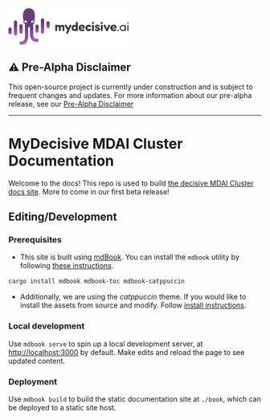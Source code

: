 <img src="src/media/logo.png" alt="MyDecisive logo">

## ⚠️ **Pre-Alpha Disclaimer**
This open-source project is currently under construction and is subject to frequent changes and updates. For more information about our pre-alpha release, see our [Pre-Alpha Disclaimer](./DISCLAIMER.md)

----

# MyDecisive MDAI Cluster Documentation

Welcome to the docs! This repo is used to build [the decisive MDAI Cluster docs site](https://decisiveai.github.io/mdai-docs/). More to come in our first beta release!

## Editing/Development

### Prerequisites

- This site is built using [mdBook](https://github.com/rust-lang/mdBook). You can install the `mdbook` utility by following [these instructions](https://rust-lang.github.io/mdBook/guide/installation.html).

```sh
cargo install mdbook mdbook-toc mdbook-catppuccin
```

- Additionally, we are using the *catppuccin* theme. If you would like to install the assets from source and modify. Follow [install instructions](https://github.com/catppuccin/mdBook?tab=readme-ov-file).
### Local development

Use `mdbook serve` to spin up a local development server, at [http://localhost:3000](http://localhost:3000) by default. Make edits and reload the page to see updated content.

### Deployment

Use `mdbook build` to build the static documentation site at `./book`, which can be deployed to a static site host.
